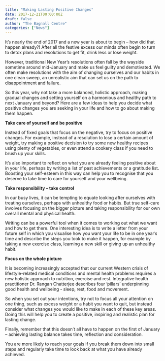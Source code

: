 ```yaml
---
title: "Making Lasting Positive Changes"
date: 2017-12-21T00:00:00Z
draft: false
author: "The Bagnall Centre"
categories: ["News"]
---
```


It’s nearly the end of 2017 and a new year is about to begin – how did that happen already?! After all the festive excess our minds often begin to turn to detox plans and resolutions to get fit, drink less or lose weight.

However, traditional New Year’s resolutions often fall by the wayside sometime around mid-January and make us feel guilty and demotivated. We often make resolutions with the aim of changing ourselves and our habits in one clean sweep, an unrealistic aim that can set us on the path to disappointment and failure.

So this year, why not take a more balanced, holistic approach, making gradual changes and setting yourself on a harmonious and healthy path to next January and beyond? Here are a few ideas to help you decide what positive changes you are seeking in your life and how to go about making them happen.

**Take care of yourself and be positive**

Instead of fixed goals that focus on the negative, try to focus on positive changes. For example, instead of a resolution to lose a certain amount of weight, try making a positive decision to try some new healthy recipes using plenty of vegetables, or even attend a cookery class if you need to brush up your skills. 

It’s also important to reflect on what you are already feeling positive about in your life, perhaps by writing a list of past achievements or a gratitude list. Boosting your self-esteem in this way can help you to recognise that you deserve to take time to care for yourself and your wellbeing. 

**Take responsibility – take control**

In our busy lives, it can be tempting to equate looking after ourselves with treating ourselves, perhaps with unhealthy food or habits. But true self-care involves focusing on the bigger picture and taking responsibility for our own overall mental and physical health.

Writing can be a powerful tool when it comes to working out what we want and how to get there. One interesting idea is to write a letter from your future self in which you visualise how you want your life to be in one year’s time and describe the steps you took to make it happen, for example by taking a new exercise class, learning a new skill or giving up an unhealthy habit.

**Focus on the whole picture**

It is becoming increasingly accepted that our current Western crisis of lifestyle-related medical conditions and mental health problems requires a new holistic approach to nutrition, exercise and rest. Integrative health practitioner Dr. Rangan Chatterjee describes four ‘pillars’ underpinning good health and wellbeing - sleep, rest, food and movement. 

So when you set out your intentions, try not to focus all your attention on one thing, such as excess weight or a habit you want to quit, but instead consider what changes you would like to make in each of these key areas. Doing this will help you to create a positive, inspiring and realistic plan for lasting change.

Finally, remember that this doesn’t all have to happen on the first of January – achieving lasting balance takes time, reflection and consideration.

You are more likely to reach your goals if you break them down into small steps and regularly take time to look back at what you have already achieved.
